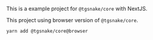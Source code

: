 This is a example project for `@tgsnake/core` with NextJS.

This project using browser version of `@tgsnake/core`.

```bash
yarn add @tgsnake/core@browser
```
